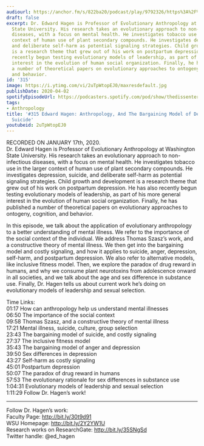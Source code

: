 ```yaml
---
audiourl: https://anchor.fm/s/822ba20/podcast/play/9792326/https%3A%2F%2Fd3ctxlq1ktw2nl.cloudfront.net%2Fproduction%2F2020-0-19%2F44128186-44100-2-4da3dce2d293c.m4a
draft: false
excerpt: Dr. Edward Hagen is Professor of Evolutionary Anthropology at Washington
  State University. His research takes an evolutionary approach to non-infectious
  diseases, with a focus on mental health. He investigates tobacco use in the larger
  context of human use of plant secondary compounds. He investigates depression, suicide,
  and deliberate self-harm as potential signaling strategies. Child growth and development
  is a research theme that grew out of his work on postpartum depression. He has also
  recently begun testing evolutionary models of leadership, as part of his more general
  interest in the evolution of human social organization. Finally, he has published
  a number of theoretical papers on evolutionary approaches to ontogeny, cognition,
  and behavior.
id: '315'
image: https://i.ytimg.com/vi/2uTpWtopEJ0/maxresdefault.jpg
publishDate: 2020-04-02
spotifyEpisodeUrl: https://podcasters.spotify.com/pod/show/thedissenter/episodes/315-Edward-Hagen-Anthropology--And-The-Bargaining-Model-of-Depression-And-Suicide-ea9bc6
tags:
- Anthropology
title: '#315 Edward Hagen: Anthropology, And The Bargaining Model of Depression And
  Suicide'
youtubeid: 2uTpWtopEJ0
---
```

<div class="timelinks">

RECORDED ON JANUARY 17th, 2020.  
Dr. Edward Hagen is Professor of Evolutionary Anthropology at Washington State University. His research takes an evolutionary approach to non-infectious diseases, with a focus on mental health. He investigates tobacco use in the larger context of human use of plant secondary compounds. He investigates depression, suicide, and deliberate self-harm as potential signaling strategies. Child growth and development is a research theme that grew out of his work on postpartum depression. He has also recently begun testing evolutionary models of leadership, as part of his more general interest in the evolution of human social organization. Finally, he has published a number of theoretical papers on evolutionary approaches to ontogeny, cognition, and behavior.

In this episode, we talk about the application of evolutionary anthropology to a better understanding of mental illness. We refer to the importance of the social context of the individual. We address Thomas Szasz’s work, and a constructive theory of mental illness. We then get into the bargaining model and costly signaling, and how it applies to suicide, anger, depression, self-harm, and postpartum depression. We also refer to alternative models, like inclusive fitness model. Then, we explore the paradox of drug reward in humans, and why we consume plant neurotoxins from adolescence onward in all societies, and we talk about the age and sex difference in substance use. Finally, Dr. Hagen tells us about current work he’s doing on evolutionary models of leadership and sexual selection.

Time Links:  
<time>01:17</time> How can anthropology help us understand mental illnesses  
<time>06:50</time> The importance of the social context  
<time>09:58</time> Thomas Szasz, and a constructive theory of mental illness  
<time>17:21</time> Mental illness, suicide, culture, group selection  
<time>23:43</time> The bargaining model of suicide, and costly signaling   
<time>27:37</time> The inclusive fitness model  
<time>35:43</time> The bargaining model of anger and depression  
<time>39:50</time> Sex differences in depression  
<time>43:27</time> Self-harm as costly signaling  
<time>45:01</time> Postpartum depression  
<time>50:07</time> The paradox of drug reward in humans  
<time>57:53</time> The evolutionary rationale for sex differences in substance use  
<time>1:04:31</time> Evolutionary models of leadership and sexual selection  
<time>1:11:29</time> Follow Dr. Hagen’s work!

---

Follow Dr. Hagen’s work:  
Faculty Page: http://bit.ly/30t9d91  
WSU Homepage: http://bit.ly/2Y2YW1U  
Research works on ResearchGate: http://bit.ly/35SNgSd  
Twitter handle: @ed_hagen
</div>

